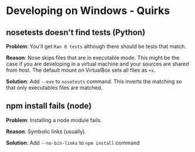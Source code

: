 # Developing on Windows - Quirks

## nosetests doesn't find tests (Python)

**Problem**: You'll get `Ran 0 tests` although there should be tests that match.

**Reason**: Nose skips files that are in executable mode. This might be the case if you are developing in a virtual machine and your sources are shared from host. The default mount on VirtualBox sets all files as `+x`.

**Solution**: Add `--exe` to `nosetests` command. This inverts the matching so that only executables files are matched.

## npm install fails (node)

**Problem**: Installing a node module fails.

**Reason**: Symbolic links (usually).

**Solution**: Add `--no-bin-links` to `npm install` command
